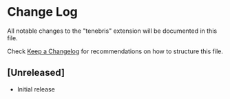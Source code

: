 # Change Log

All notable changes to the "tenebris" extension will be documented in this file.

Check [Keep a Changelog](http://keepachangelog.com/) for recommendations on how to structure this file.

## [Unreleased]

- Initial release
